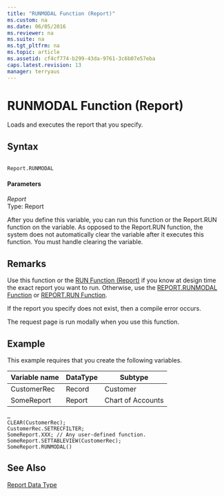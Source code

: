 ```yaml
---
title: "RUNMODAL Function (Report)"
ms.custom: na
ms.date: 06/05/2016
ms.reviewer: na
ms.suite: na
ms.tgt_pltfrm: na
ms.topic: article
ms.assetid: cf4cf774-b299-43da-9761-3c6b07e57eba
caps.latest.revision: 13
manager: terryaus
---
```

# RUNMODAL Function (Report)
Loads and executes the report that you specify.  
  
## Syntax  
  
```  
  
Report.RUNMODAL  
```  
  
#### Parameters  
 *Report*  
 Type: Report  
  
 After you define this variable, you can run this function or the Report.RUN function on the variable. As opposed to the Report.RUN function, the system does not automatically clear the variable after it executes this function. You must handle clearing the variable.  
  
## Remarks  
 Use this function or the [RUN Function \(Report\)](../dynamics-nav/RUN-Function--Report-.md) if you know at design time the exact report you want to run. Otherwise, use the [REPORT.RUNMODAL Function](../dynamics-nav/REPORT.RUNMODAL-Function.md) or [REPORT.RUN Function](../dynamics-nav/REPORT.RUN-Function.md).  
  
 If the report you specify does not exist, then a compile error occurs.  
  
 The request page is run modally when you use this function.  
  
## Example  
 This example requires that you create the following variables.  
  
|Variable name|DataType|Subtype|  
|-------------------|--------------|-------------|  
|CustomerRec|Record|Customer|  
|SomeReport|Report|Chart of Accounts|  
  
```  
…  
CLEAR(CustomerRec);  
CustomerRec.SETRECFILTER;  
SomeReport.XXX; // Any user-defined function.  
SomeReport.SETTABLEVIEW(CustomerRec);  
SomeReport.RUNMODAL()  
```  
  
## See Also  
 [Report Data Type](../dynamics-nav/Report-Data-Type.md)